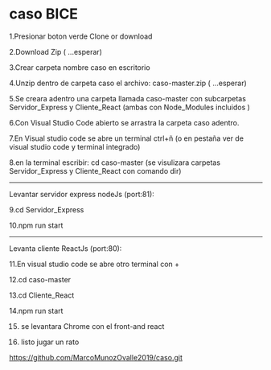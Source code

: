 # caso BICE

1.Presionar boton verde Clone or download

2.Download Zip ( ...esperar)

3.Crear carpeta nombre caso en escritorio

4.Unzip dentro de carpeta caso el archivo: caso-master.zip ( ...esperar)

5.Se creara adentro una carpeta llamada caso-master con subcarpetas Servidor_Express y Cliente_React (ambas con Node_Modules incluidos )

6.Con Visual Studio Code abierto se arrastra la carpeta caso adentro.

7.En Visual studio code se abre un terminal ctrl+ñ (o en pestaña ver de visual studio code y terminal integrado) 

8.en la terminal escribir: cd caso-master (se visulizara carpetas Servidor_Express y Cliente_React con comando dir)

_______________________________________________________________
Levantar servidor express nodeJs (port:81):

9.cd Servidor_Express

10.npm run start

_______________________________________________________________

Levanta cliente ReactJs (port:80):

11.En visual studio code se abre otro terminal con +

12.cd caso-master

13.cd Cliente_React

14.npm run start

15. se levantara Chrome con el front-and react

16. listo jugar un rato


https://github.com/MarcoMunozOvalle2019/caso.git



